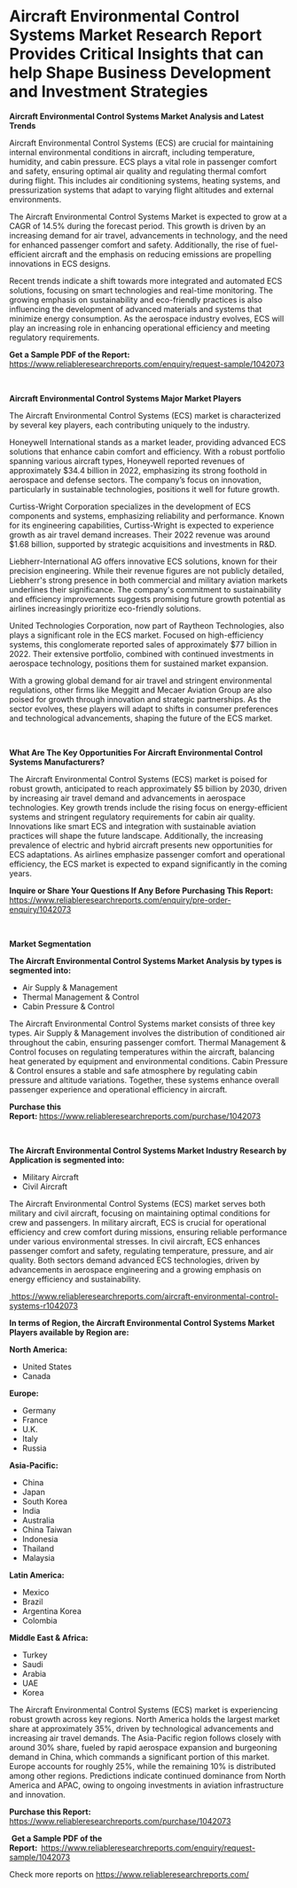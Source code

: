 <p><h1>Aircraft Environmental Control Systems Market Research Report Provides Critical Insights that can help Shape Business Development and Investment Strategies</h1></p><p><strong>Aircraft Environmental Control Systems Market Analysis and Latest Trends</strong></p>
<p><p>Aircraft Environmental Control Systems (ECS) are crucial for maintaining internal environmental conditions in aircraft, including temperature, humidity, and cabin pressure. ECS plays a vital role in passenger comfort and safety, ensuring optimal air quality and regulating thermal comfort during flight. This includes air conditioning systems, heating systems, and pressurization systems that adapt to varying flight altitudes and external environments.</p><p>The Aircraft Environmental Control Systems Market is expected to grow at a CAGR of 14.5% during the forecast period. This growth is driven by an increasing demand for air travel, advancements in technology, and the need for enhanced passenger comfort and safety. Additionally, the rise of fuel-efficient aircraft and the emphasis on reducing emissions are propelling innovations in ECS designs. </p><p>Recent trends indicate a shift towards more integrated and automated ECS solutions, focusing on smart technologies and real-time monitoring. The growing emphasis on sustainability and eco-friendly practices is also influencing the development of advanced materials and systems that minimize energy consumption. As the aerospace industry evolves, ECS will play an increasing role in enhancing operational efficiency and meeting regulatory requirements.</p></p>
<p><strong>Get a Sample PDF of the Report:&nbsp;</strong> <a href="https://www.reliableresearchreports.com/enquiry/request-sample/1042073?utm_campaign=3309&utm_medium=2&utm_source=Github&utm_content=ia&utm_term=11042025&utm_id=aircraft-environmental-control-systems">https://www.reliableresearchreports.com/enquiry/request-sample/1042073</a></p>
<p>&nbsp;</p>
<p><strong>Aircraft Environmental Control Systems Major Market Players</strong></p>
<p><p>The Aircraft Environmental Control Systems (ECS) market is characterized by several key players, each contributing uniquely to the industry. </p><p>Honeywell International stands as a market leader, providing advanced ECS solutions that enhance cabin comfort and efficiency. With a robust portfolio spanning various aircraft types, Honeywell reported revenues of approximately $34.4 billion in 2022, emphasizing its strong foothold in aerospace and defense sectors. The company’s focus on innovation, particularly in sustainable technologies, positions it well for future growth.</p><p>Curtiss-Wright Corporation specializes in the development of ECS components and systems, emphasizing reliability and performance. Known for its engineering capabilities, Curtiss-Wright is expected to experience growth as air travel demand increases. Their 2022 revenue was around $1.68 billion, supported by strategic acquisitions and investments in R&D.</p><p>Liebherr-International AG offers innovative ECS solutions, known for their precision engineering. While their revenue figures are not publicly detailed, Liebherr's strong presence in both commercial and military aviation markets underlines their significance. The company's commitment to sustainability and efficiency improvements suggests promising future growth potential as airlines increasingly prioritize eco-friendly solutions.</p><p>United Technologies Corporation, now part of Raytheon Technologies, also plays a significant role in the ECS market. Focused on high-efficiency systems, this conglomerate reported sales of approximately $77 billion in 2022. Their extensive portfolio, combined with continued investments in aerospace technology, positions them for sustained market expansion.</p><p>With a growing global demand for air travel and stringent environmental regulations, other firms like Meggitt and Mecaer Aviation Group are also poised for growth through innovation and strategic partnerships. As the sector evolves, these players will adapt to shifts in consumer preferences and technological advancements, shaping the future of the ECS market.</p></p>
<p>&nbsp;</p>
<p><strong>What Are The Key Opportunities For Aircraft Environmental Control Systems Manufacturers?</strong></p>
<p><p>The Aircraft Environmental Control Systems (ECS) market is poised for robust growth, anticipated to reach approximately $5 billion by 2030, driven by increasing air travel demand and advancements in aerospace technologies. Key growth trends include the rising focus on energy-efficient systems and stringent regulatory requirements for cabin air quality. Innovations like smart ECS and integration with sustainable aviation practices will shape the future landscape. Additionally, the increasing prevalence of electric and hybrid aircraft presents new opportunities for ECS adaptations. As airlines emphasize passenger comfort and operational efficiency, the ECS market is expected to expand significantly in the coming years.</p></p>
<p><strong>Inquire or Share Your Questions If Any Before Purchasing This Report:</strong> <a href="https://www.reliableresearchreports.com/enquiry/pre-order-enquiry/1042073?utm_campaign=3309&utm_medium=2&utm_source=Github&utm_content=ia&utm_term=11042025&utm_id=aircraft-environmental-control-systems">https://www.reliableresearchreports.com/enquiry/pre-order-enquiry/1042073</a></p>
<p>&nbsp;</p>
<p><strong>Market Segmentation</strong></p>
<p><strong>The Aircraft Environmental Control Systems Market Analysis by types is segmented into:</strong></p>
<p><ul><li>Air Supply & Management</li><li>Thermal Management & Control</li><li>Cabin Pressure & Control</li></ul></p>
<p><p>The Aircraft Environmental Control Systems market consists of three key types. Air Supply & Management involves the distribution of conditioned air throughout the cabin, ensuring passenger comfort. Thermal Management & Control focuses on regulating temperatures within the aircraft, balancing heat generated by equipment and environmental conditions. Cabin Pressure & Control ensures a stable and safe atmosphere by regulating cabin pressure and altitude variations. Together, these systems enhance overall passenger experience and operational efficiency in aircraft.</p></p>
<p><strong>Purchase this Report:&nbsp;</strong><a href="https://www.reliableresearchreports.com/purchase/1042073?utm_campaign=3309&utm_medium=2&utm_source=Github&utm_content=ia&utm_term=11042025&utm_id=aircraft-environmental-control-systems">https://www.reliableresearchreports.com/purchase/1042073</a></p>
<p>&nbsp;</p>
<p><strong>The Aircraft Environmental Control Systems Market Industry Research by Application is segmented into:</strong></p>
<p><ul><li>Military Aircraft</li><li>Civil Aircraft</li></ul></p>
<p><p>The Aircraft Environmental Control Systems (ECS) market serves both military and civil aircraft, focusing on maintaining optimal conditions for crew and passengers. In military aircraft, ECS is crucial for operational efficiency and crew comfort during missions, ensuring reliable performance under various environmental stresses. In civil aircraft, ECS enhances passenger comfort and safety, regulating temperature, pressure, and air quality. Both sectors demand advanced ECS technologies, driven by advancements in aerospace engineering and a growing emphasis on energy efficiency and sustainability.</p></p>
<p><a href="https://www.reliableresearchreports.com/aircraft-environmental-control-systems-r1042073?utm_campaign=3309&utm_medium=2&utm_source=Github&utm_content=ia&utm_term=11042025&utm_id=aircraft-environmental-control-systems">&nbsp;https://www.reliableresearchreports.com/aircraft-environmental-control-systems-r1042073</a></p>
<p><strong>In terms of Region, the Aircraft Environmental Control Systems Market Players available by Region are:</strong></p>
<p>
    <p> <strong> North America: </strong>
        <ul>
            <li>United States</li>
            <li>Canada</li>
        </ul>
        </p> 
    <p> <strong> Europe: </strong>
        <ul>
            <li>Germany</li>
            <li>France</li>
            <li>U.K.</li>
            <li>Italy</li>
            <li>Russia</li>
        </ul>
        </p> 
    <p> <strong> Asia-Pacific: </strong>
        <ul>
            <li>China</li>
            <li>Japan</li>
            <li>South Korea</li>
            <li>India</li>
            <li>Australia</li>
            <li>China Taiwan</li>
            <li>Indonesia</li>
            <li>Thailand</li>
            <li>Malaysia</li>
        </ul>
        </p> 
    <p> <strong> Latin America: </strong>
        <ul>
            <li>Mexico</li>
            <li>Brazil</li>
            <li>Argentina Korea</li>
            <li>Colombia</li>
        </ul>
        </p> 
    <p> <strong> Middle East & Africa: </strong>
        <ul>
            <li>Turkey</li>
            <li>Saudi</li>
            <li>Arabia</li>
            <li>UAE</li>
            <li>Korea</li>
        </ul>
    </p>
    </p>
<p><p>The Aircraft Environmental Control Systems (ECS) market is experiencing robust growth across key regions. North America holds the largest market share at approximately 35%, driven by technological advancements and increasing air travel demands. The Asia-Pacific region follows closely with around 30% share, fueled by rapid aerospace expansion and burgeoning demand in China, which commands a significant portion of this market. Europe accounts for roughly 25%, while the remaining 10% is distributed among other regions. Predictions indicate continued dominance from North America and APAC, owing to ongoing investments in aviation infrastructure and innovation.</p></p>
<p><strong>Purchase this Report: </strong><a href="https://www.reliableresearchreports.com/purchase/1042073?utm_campaign=3309&utm_medium=2&utm_source=Github&utm_content=ia&utm_term=11042025&utm_id=aircraft-environmental-control-systems">https://www.reliableresearchreports.com/purchase/1042073</a></p>
<p>&nbsp;<strong>Get a Sample PDF of the Report:&nbsp;&nbsp;</strong><a href="https://www.reliableresearchreports.com/enquiry/request-sample/1042073?utm_campaign=3309&utm_medium=2&utm_source=Github&utm_content=ia&utm_term=11042025&utm_id=aircraft-environmental-control-systems">https://www.reliableresearchreports.com/enquiry/request-sample/1042073</a></p>
<p><strong></strong></p>
<p>Check more reports on <a href="https://www.reliableresearchreports.com/?utm_campaign=3309&utm_medium=2&utm_source=Github&utm_content=ia&utm_term=11042025&utm_id=aircraft-environmental-control-systems">https://www.reliableresearchreports.com/</a></p>